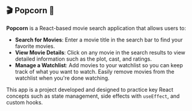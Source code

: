 ## 🎬 Popcorn 🍿

**Popcorn** is a React-based movie search application that allows users to:

- **Search for Movies**: Enter a movie title in the search bar to find your favorite movies.
- **View Movie Details**: Click on any movie in the search results to view detailed information such as the plot, cast, and ratings.
- **Manage a Watchlist**: Add movies to your watchlist so you can keep track of what you want to watch. Easily remove movies from the watchlist when you're done watching.

This app is a project developed and designed to practice key React concepts such as state management, side effects with `useEffect`, and custom hooks.
